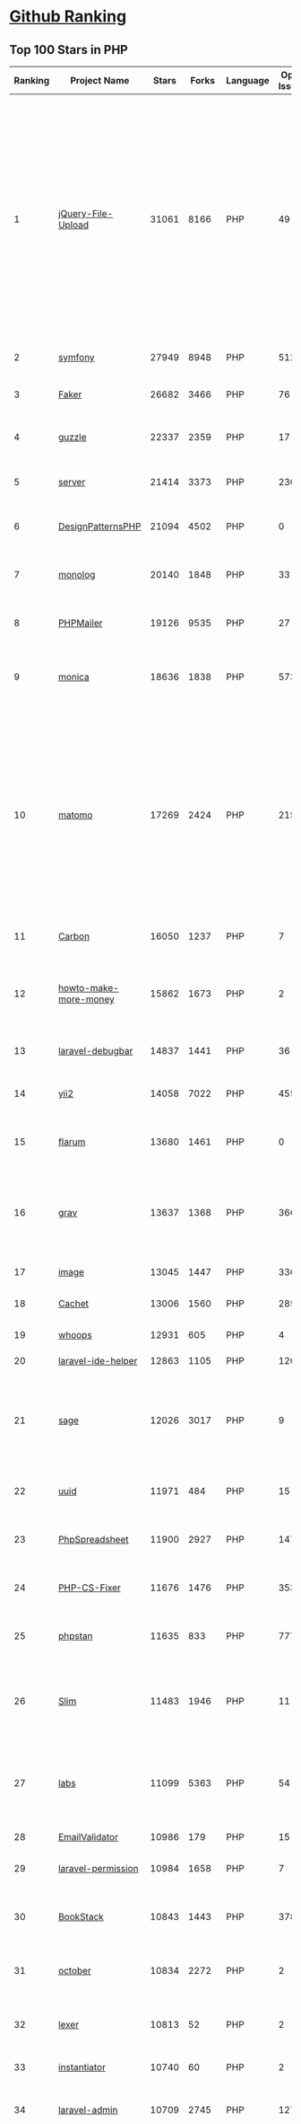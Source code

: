 [Github Ranking](../README.md)
==========

## Top 100 Stars in PHP

| Ranking | Project Name | Stars | Forks | Language | Open Issues | Description | Last Commit |
| ------- | ------------ | ----- | ----- | -------- | ----------- | ----------- | ----------- |
| 1 | [jQuery-File-Upload](https://github.com/blueimp/jQuery-File-Upload) | 31061 | 8166 | PHP | 49 | File Upload widget with multiple file selection, drag&drop support, progress bar, validation and preview images, audio and video for jQuery. Supports cross-domain, chunked and resumable file uploads. Works with any server-side platform (Google App Engine, PHP, Python, Ruby on Rails, Java, etc.) that supports standard HTML form file uploads. | 2021-09-30T11:44:03Z |
| 2 | [symfony](https://github.com/symfony/symfony) | 27949 | 8948 | PHP | 512 | The Symfony PHP framework | 2023-02-01T08:58:52Z |
| 3 | [Faker](https://github.com/fzaninotto/Faker) | 26682 | 3466 | PHP | 76 | Faker is a PHP library that generates fake data for you | 2022-07-11T08:30:23Z |
| 4 | [guzzle](https://github.com/guzzle/guzzle) | 22337 | 2359 | PHP | 17 | Guzzle, an extensible PHP HTTP client | 2022-12-05T13:51:02Z |
| 5 | [server](https://github.com/nextcloud/server) | 21414 | 3373 | PHP | 2301 | ☁️ Nextcloud server, a safe home for all your data | 2023-02-01T09:28:44Z |
| 6 | [DesignPatternsPHP](https://github.com/DesignPatternsPHP/DesignPatternsPHP) | 21094 | 4502 | PHP | 0 | sample code for several design patterns in PHP 8 | 2023-01-11T19:40:56Z |
| 7 | [monolog](https://github.com/Seldaek/monolog) | 20140 | 1848 | PHP | 33 | Sends your logs to files, sockets, inboxes, databases and various web services | 2023-01-30T20:05:10Z |
| 8 | [PHPMailer](https://github.com/PHPMailer/PHPMailer) | 19126 | 9535 | PHP | 27 | The classic email sending library for PHP | 2023-01-19T16:56:23Z |
| 9 | [monica](https://github.com/monicahq/monica) | 18636 | 1838 | PHP | 573 | Personal CRM. Remember everything about your friends, family and business relationships. | 2023-01-30T14:44:56Z |
| 10 | [matomo](https://github.com/matomo-org/matomo) | 17269 | 2424 | PHP | 2156 | Liberating Web Analytics. Star us on Github? +1. Matomo is the leading open alternative to Google Analytics that gives you full control over your data. Matomo lets you easily collect data from websites & apps and visualise this data and extract insights. Privacy is built-in. We love Pull Requests!  | 2023-02-01T09:43:58Z |
| 11 | [Carbon](https://github.com/briannesbitt/Carbon) | 16050 | 1237 | PHP | 7 | A simple PHP API extension for DateTime. | 2023-01-30T17:48:05Z |
| 12 | [howto-make-more-money](https://github.com/easychen/howto-make-more-money) | 15862 | 1673 | PHP | 2 | 程序员如何优雅的挣零花钱，2.0版，升级为小书了。Most of this not work outside China , so no English translate | 2023-01-01T03:55:04Z |
| 13 | [laravel-debugbar](https://github.com/barryvdh/laravel-debugbar) | 14837 | 1441 | PHP | 36 | Laravel Debugbar (Integrates PHP Debug Bar) | 2023-01-19T18:10:31Z |
| 14 | [yii2](https://github.com/yiisoft/yii2) | 14058 | 7022 | PHP | 455 | Yii 2: The Fast, Secure and Professional PHP Framework | 2023-01-30T11:05:21Z |
| 15 | [flarum](https://github.com/flarum/flarum) | 13680 | 1461 | PHP | 0 | Simple forum software for building great communities. | 2022-11-15T12:29:11Z |
| 16 | [grav](https://github.com/getgrav/grav) | 13637 | 1368 | PHP | 366 | Modern, Crazy Fast, Ridiculously Easy and Amazingly Powerful Flat-File CMS powered by PHP, Markdown, Twig, and Symfony | 2023-01-23T00:38:44Z |
| 17 | [image](https://github.com/Intervention/image) | 13045 | 1447 | PHP | 336 | PHP Image Manipulation | 2023-01-16T09:38:47Z |
| 18 | [Cachet](https://github.com/CachetHQ/Cachet) | 13006 | 1560 | PHP | 285 | 📛 An open source status page system for everyone. | 2022-12-09T15:28:15Z |
| 19 | [whoops](https://github.com/filp/whoops) | 12931 | 605 | PHP | 4 | PHP errors for cool kids  | 2023-01-27T03:16:26Z |
| 20 | [laravel-ide-helper](https://github.com/barryvdh/laravel-ide-helper) | 12863 | 1105 | PHP | 120 | Laravel IDE Helper | 2023-01-30T22:19:04Z |
| 21 | [sage](https://github.com/roots/sage) | 12026 | 3017 | PHP | 9 | WordPress starter theme with Laravel Blade components and templates, Tailwind CSS, and a modern development workflow | 2023-01-27T22:47:17Z |
| 22 | [uuid](https://github.com/ramsey/uuid) | 11971 | 484 | PHP | 15 | A PHP library for generating universally unique identifiers (UUIDs). | 2023-01-28T17:00:47Z |
| 23 | [PhpSpreadsheet](https://github.com/PHPOffice/PhpSpreadsheet) | 11900 | 2927 | PHP | 147 | A pure PHP library for reading and writing spreadsheet files | 2023-02-01T07:29:48Z |
| 24 | [PHP-CS-Fixer](https://github.com/PHP-CS-Fixer/PHP-CS-Fixer) | 11676 | 1476 | PHP | 353 | A tool to automatically fix PHP Coding Standards issues | 2023-02-01T09:08:17Z |
| 25 | [phpstan](https://github.com/phpstan/phpstan) | 11635 | 833 | PHP | 777 | PHP Static Analysis Tool - discover bugs in your code without running it! | 2023-02-01T07:39:58Z |
| 26 | [Slim](https://github.com/slimphp/Slim) | 11483 | 1946 | PHP | 11 | Slim is a PHP micro framework that helps you quickly write simple yet powerful web applications and APIs. | 2023-01-29T22:46:22Z |
| 27 | [labs](https://github.com/docker/labs) | 11099 | 5363 | PHP | 54 | This is a collection of tutorials for learning how to use Docker with various tools. Contributions welcome. | 2022-12-29T10:54:27Z |
| 28 | [EmailValidator](https://github.com/egulias/EmailValidator) | 10986 | 179 | PHP | 15 | PHP Email address validator | 2023-01-14T14:18:34Z |
| 29 | [laravel-permission](https://github.com/spatie/laravel-permission) | 10984 | 1658 | PHP | 7 | Associate users with roles and permissions | 2023-01-30T05:13:58Z |
| 30 | [BookStack](https://github.com/BookStackApp/BookStack) | 10843 | 1443 | PHP | 378 | A platform to create documentation/wiki content built with PHP & Laravel | 2023-02-01T09:46:48Z |
| 31 | [october](https://github.com/octobercms/october) | 10834 | 2272 | PHP | 2 | Self-hosted CMS platform based on the Laravel PHP Framework. | 2023-01-30T04:18:12Z |
| 32 | [lexer](https://github.com/doctrine/lexer) | 10813 | 52 | PHP | 2 | Base library for a lexer that can be used in Top-Down, Recursive Descent Parsers. | 2022-12-29T09:22:42Z |
| 33 | [instantiator](https://github.com/doctrine/instantiator) | 10740 | 60 | PHP | 2 | None | 2023-01-04T15:42:42Z |
| 34 | [laravel-admin](https://github.com/z-song/laravel-admin) | 10709 | 2745 | PHP | 127 | Build a full-featured administrative interface in ten minutes | 2023-01-28T11:54:50Z |
| 35 | [mockery](https://github.com/mockery/mockery) | 10344 | 458 | PHP | 104 | Mockery is a simple yet flexible PHP mock object framework for use in unit testing with PHPUnit, PHPSpec or any other testing framework. Its core goal is to offer a test double framework with a succinct API capable of clearly defining all possible object operations and interactions using a human readable Domain Specific Language (DSL). | 2023-01-31T23:55:30Z |
| 36 | [workerman](https://github.com/walkor/workerman) | 10263 | 2237 | PHP | 45 | An asynchronous event driven PHP socket framework. Supports HTTP, Websocket, SSL and other custom protocols.  | 2023-02-01T08:51:00Z |
| 37 | [Mobile-Detect](https://github.com/serbanghita/Mobile-Detect) | 10183 | 2697 | PHP | 9 | Mobile_Detect is a lightweight PHP class for detecting mobile devices (including tablets). It uses the User-Agent string combined with specific HTTP headers to detect the mobile environment. | 2023-01-16T10:52:03Z |
| 38 | [log](https://github.com/php-fig/log) | 10100 | 171 | PHP | 0 | None | 2021-07-14T16:46:26Z |
| 39 | [firefly-iii](https://github.com/firefly-iii/firefly-iii) | 9726 | 1003 | PHP | 107 | Firefly III: a personal finances manager | 2023-02-01T05:17:44Z |
| 40 | [swiftmailer](https://github.com/swiftmailer/swiftmailer) | 9588 | 828 | PHP | 0 | Comprehensive mailing tools for PHP | 2021-10-25T07:19:17Z |
| 41 | [easywechat](https://github.com/w7corp/easywechat) | 9957 | 2427 | PHP | 0 | 📦 一个 PHP 微信 SDK | 2023-01-29T03:32:39Z |
| 42 | [deployer](https://github.com/deployphp/deployer) | 9740 | 1443 | PHP | 75 | The PHP deployment tool with support for popular frameworks out of the box | 2023-01-31T21:46:04Z |
| 43 | [firefly-iii](https://github.com/firefly-iii/firefly-iii) | 9726 | 1003 | PHP | 107 | Firefly III: a personal finances manager | 2023-02-01T05:17:44Z |
| 44 | [typecho](https://github.com/typecho/typecho) | 9681 | 1863 | PHP | 304 | A PHP Blogging Platform. Simple and Powerful. | 2023-01-29T06:28:47Z |
| 45 | [container](https://github.com/php-fig/container) | 9668 | 47 | PHP | 4 | None | 2023-01-30T07:42:49Z |
| 46 | [swiftmailer](https://github.com/swiftmailer/swiftmailer) | 9588 | 828 | PHP | 0 | Comprehensive mailing tools for PHP | 2021-10-25T07:19:17Z |
| 47 | [orm](https://github.com/doctrine/orm) | 9493 | 2456 | PHP | 1174 | Doctrine Object Relational Mapper (ORM) | 2023-01-31T22:30:05Z |
| 48 | [dompdf](https://github.com/dompdf/dompdf) | 9401 | 1717 | PHP | 519 | HTML to PDF converter for PHP | 2023-01-31T13:54:32Z |
| 49 | [console](https://github.com/symfony/console) | 9388 | 254 | PHP | 0 | The Console component eases the creation of beautiful and testable command line interfaces. | 2023-01-24T15:53:20Z |
| 50 | [api](https://github.com/dingo/api) | 9297 | 1272 | PHP | 181 | A RESTful API package for the Laravel and Lumen frameworks. | 2022-05-19T22:59:52Z |
| 51 | [Goutte](https://github.com/FriendsOfPHP/Goutte) | 9153 | 1021 | PHP | 136 | Goutte, a simple PHP Web Scraper | 2021-12-17T17:15:16Z |
| 52 | [TypeResolver](https://github.com/phpDocumentor/TypeResolver) | 8980 | 46 | PHP | 4 | A PSR-5 based resolver of Class names, Types and Structural Element Names | 2022-12-16T10:25:14Z |
| 53 | [YOURLS](https://github.com/YOURLS/YOURLS) | 8942 | 1810 | PHP | 39 | 🔗 The de facto standard self hosted URL shortener in PHP | 2023-01-30T13:39:10Z |
| 54 | [ReflectionCommon](https://github.com/phpDocumentor/ReflectionCommon) | 8872 | 20 | PHP | 0 | None | 2022-07-29T15:24:25Z |
| 55 | [avbook](https://github.com/guyueyingmu/avbook) | 8727 | 2007 | PHP | 68 | AV 电影管理系统， avmoo , javbus , javlibrary 爬虫，线上 AV 影片图书馆，AV 磁力链接数据库，Japanese Adult Video Library,Adult Video Magnet Links - Japanese Adult Video Database | 2023-01-04T20:54:40Z |
| 56 | [cakephp](https://github.com/cakephp/cakephp) | 8597 | 3456 | PHP | 36 | CakePHP: The Rapid Development Framework for PHP - Official Repository | 2023-02-01T03:34:23Z |
| 57 | [reactphp](https://github.com/reactphp/reactphp) | 8509 | 749 | PHP | 1 | Event-driven, non-blocking I/O with PHP. | 2023-01-09T23:18:14Z |
| 58 | [php-code-coverage](https://github.com/sebastianbergmann/php-code-coverage) | 8494 | 363 | PHP | 18 | Library that provides collection, processing, and rendering functionality for PHP code coverage information. | 2023-01-31T10:03:28Z |
| 59 | [DeepCopy](https://github.com/myclabs/DeepCopy) | 8429 | 89 | PHP | 15 | Create deep copies (clones) of your objects | 2022-09-17T11:43:42Z |
| 60 | [google-api-php-client](https://github.com/googleapis/google-api-php-client) | 8416 | 3515 | PHP | 101 | A PHP client library for accessing Google APIs | 2023-01-09T22:26:00Z |
| 61 | [ReflectionDocBlock](https://github.com/phpDocumentor/ReflectionDocBlock) | 9171 | 107 | PHP | 8 | None | 2022-11-19T20:28:51Z |
| 62 | [Goutte](https://github.com/FriendsOfPHP/Goutte) | 9153 | 1021 | PHP | 136 | Goutte, a simple PHP Web Scraper | 2021-12-17T17:15:16Z |
| 63 | [dbal](https://github.com/doctrine/dbal) | 8947 | 1237 | PHP | 157 | Doctrine Database Abstraction Layer | 2023-02-01T08:48:02Z |
| 64 | [YOURLS](https://github.com/YOURLS/YOURLS) | 8942 | 1810 | PHP | 39 | 🔗 The de facto standard self hosted URL shortener in PHP | 2023-01-30T13:39:10Z |
| 65 | [webshell](https://github.com/tennc/webshell) | 8764 | 5505 | PHP | 0 | This is a webshell open source project | 2022-12-22T23:19:28Z |
| 66 | [avbook](https://github.com/guyueyingmu/avbook) | 8727 | 2007 | PHP | 68 | AV 电影管理系统， avmoo , javbus , javlibrary 爬虫，线上 AV 影片图书馆，AV 磁力链接数据库，Japanese Adult Video Library,Adult Video Magnet Links - Japanese Adult Video Database | 2023-01-04T20:54:40Z |
| 67 | [cakephp](https://github.com/cakephp/cakephp) | 8597 | 3456 | PHP | 36 | CakePHP: The Rapid Development Framework for PHP - Official Repository | 2023-02-01T03:34:23Z |
| 68 | [Awsome-Front-End-learning-resource](https://github.com/helloqingfeng/Awsome-Front-End-learning-resource) | 8538 | 1842 | PHP | 2 | :octocat:GitHub最全的前端资源汇总仓库（包括前端学习、开发资源、求职面试等） | 2022-02-12T06:00:04Z |
| 69 | [prophecy](https://github.com/phpspec/prophecy) | 8529 | 230 | PHP | 96 | Highly opinionated mocking framework for PHP 5.3+ | 2023-01-23T13:26:44Z |
| 70 | [php-code-coverage](https://github.com/sebastianbergmann/php-code-coverage) | 8494 | 363 | PHP | 18 | Library that provides collection, processing, and rendering functionality for PHP code coverage information. | 2023-01-31T10:03:28Z |
| 71 | [DeepCopy](https://github.com/myclabs/DeepCopy) | 8429 | 89 | PHP | 15 | Create deep copies (clones) of your objects | 2022-09-17T11:43:42Z |
| 72 | [google-api-php-client](https://github.com/googleapis/google-api-php-client) | 8416 | 3515 | PHP | 101 | A PHP client library for accessing Google APIs | 2023-01-09T22:26:00Z |
| 73 | [woocommerce](https://github.com/woocommerce/woocommerce) | 8365 | 10601 | PHP | 1854 | A customizable, open-source ecommerce platform built on WordPress. Build any commerce solution you can imagine. | 2023-02-01T08:48:18Z |
| 74 | [finder](https://github.com/symfony/finder) | 8147 | 56 | PHP | 0 | The Finder component finds files and directories via an intuitive fluent interface. | 2023-01-24T15:53:05Z |
| 75 | [random_compat](https://github.com/paragonie/random_compat) | 8051 | 124 | PHP | 5 | PHP 5.x support for random_bytes() and random_int() | 2022-12-03T01:30:09Z |
| 76 | [simple-cache](https://github.com/php-fig/simple-cache) | 7975 | 51 | PHP | 0 | None | 2023-01-21T07:39:27Z |
| 77 | [core](https://github.com/owncloud/core) | 7954 | 2076 | PHP | 346 | :cloud: ownCloud web server core (Files, DAV, etc.) | 2023-02-01T05:43:09Z |
| 78 | [wallabag](https://github.com/wallabag/wallabag) | 7853 | 694 | PHP | 626 | wallabag is a self hostable application for saving web pages: Save and classify articles. Read them later. Freely. | 2023-02-01T09:16:48Z |
| 79 | [http-kernel](https://github.com/symfony/http-kernel) | 7839 | 85 | PHP | 0 | The HttpKernel component provides a structured process for converting a Request into a Response. | 2023-02-01T09:00:26Z |
| 80 | [thanks](https://github.com/symfony/thanks) | 7822 | 42 | PHP | 1 | Give thanks (in the form of a GitHub ★) to your fellow PHP package maintainers (not limited to Symfony components)! | 2020-10-14T17:48:37Z |
| 81 | [simple-cache](https://github.com/php-fig/simple-cache) | 7975 | 51 | PHP | 0 | None | 2023-01-21T07:39:27Z |
| 82 | [core](https://github.com/owncloud/core) | 7954 | 2076 | PHP | 346 | :cloud: ownCloud web server core (Files, DAV, etc.) | 2023-02-01T05:43:09Z |
| 83 | [wallabag](https://github.com/wallabag/wallabag) | 7853 | 694 | PHP | 626 | wallabag is a self hostable application for saving web pages: Save and classify articles. Read them later. Freely. | 2023-02-01T09:16:48Z |
| 84 | [http-kernel](https://github.com/symfony/http-kernel) | 7839 | 85 | PHP | 0 | The HttpKernel component provides a structured process for converting a Request into a Response. | 2023-02-01T09:00:26Z |
| 85 | [thanks](https://github.com/symfony/thanks) | 7822 | 42 | PHP | 1 | Give thanks (in the form of a GitHub ★) to your fellow PHP package maintainers (not limited to Symfony components)! | 2020-10-14T17:48:37Z |
| 86 | [think](https://github.com/top-think/think) | 7736 | 1650 | PHP | 113 | ThinkPHP Framework ——十年匠心的高性能PHP框架 | 2023-01-29T07:00:12Z |
| 87 | [Twig](https://github.com/twigphp/Twig) | 7698 | 1195 | PHP | 77 | Twig, the flexible, fast, and secure template language for PHP | 2023-01-31T20:48:53Z |
| 88 | [psr7](https://github.com/guzzle/psr7) | 7630 | 277 | PHP | 2 | PSR-7 HTTP message library | 2022-12-28T05:33:26Z |
| 89 | [polyfill-mbstring](https://github.com/symfony/polyfill-mbstring) | 7602 | 37 | PHP | 0 | This component provides a partial, native PHP implementation for the Mbstring extension. | 2023-01-30T17:26:15Z |
| 90 | [lumen](https://github.com/laravel/lumen) | 7595 | 1007 | PHP | 0 | The Laravel Lumen Framework. | 2023-01-11T16:24:44Z |
| 91 | [cache](https://github.com/doctrine/cache) | 7592 | 220 | PHP | 1 | Doctrine Cache component | 2023-01-18T18:44:28Z |
| 92 | [SSPanel-Uim](https://github.com/Anankke/SSPanel-Uim) | 7552 | 3217 | PHP | 7 | SSPanel V3 魔改再次修改版 | 2023-01-27T07:29:44Z |
| 93 | [php-timer](https://github.com/sebastianbergmann/php-timer) | 7391 | 60 | PHP | 0 | Utility class for timing | 2023-01-30T06:38:29Z |
| 94 | [routing](https://github.com/symfony/routing) | 7345 | 97 | PHP | 0 | The Routing component maps an HTTP request to a set of configuration variables. | 2023-01-24T15:53:01Z |
| 95 | [promises](https://github.com/guzzle/promises) | 7336 | 111 | PHP | 11 | Promises/A+ library for PHP with synchronous support | 2022-09-06T14:23:51Z |
| 96 | [TrustedProxy](https://github.com/fideloper/TrustedProxy) | 7324 | 111 | PHP | 1 | Laravel Proxy Package for handling sessions when behind load balancers or other intermediaries. | 2022-07-16T17:58:50Z |
| 97 | [debug](https://github.com/symfony/debug) | 7321 | 55 | PHP | 0 | The Debug component provides tools to ease debugging PHP code. | 2022-07-29T12:25:06Z |
| 98 | [predis](https://github.com/predis/predis) | 7292 | 964 | PHP | 94 | A flexible and feature-complete Redis client for PHP. | 2023-02-01T10:03:24Z |
| 99 | [diff](https://github.com/sebastianbergmann/diff) | 7262 | 77 | PHP | 2 | Diff implementation | 2023-01-30T06:58:53Z |
| 100 | [assert](https://github.com/webmozarts/assert) | 7257 | 132 | PHP | 27 | Assertions to validate method input/output with nice error messages. | 2023-01-31T20:18:39Z |

